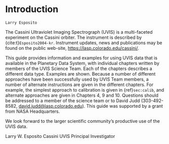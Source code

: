 # Introduction

```
Larry Esposito
```

The Cassini Ultraviolet Imaging Spectrograph (UVIS) is a multi-faceted experiment on the
Cassini orbiter. The instrument is described by {cite:t}`Esposito2004-kr`.
Instrument updates, news and publications may be found on the public web-site, https://lasp.colorado.edu/cassini/.

This guide provides information and examples for using UVIS data that is available in the
Planetary Data System, with individual chapters written by members of the UVIS Science Team.
Each of the chapters describes a different data type.
Examples are shown. 
Because a number of different approaches have been successfully used by UVIS Team members, a number of alternate instructions are given in the different chapters. 
For example, the simplest approach to calibration is given in {ref}`sec:calib`, and alternate approaches are given in Chapters 4, 9 and 10. 
Questions should be addressed to a member of the science team or to David Judd (303-492-8582,
david.judd@lasp.colorado.edu). 
This guide was supported by a grant from NASA Headquarters.

We look forward to the larger scientific community’s productive use of the UVIS data.

Larry W. Esposito
Cassini UVIS Principal Investigator